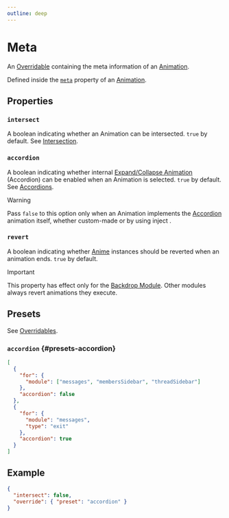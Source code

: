 ```yaml
---
outline: deep
---
```


# Meta

An [Overridable](/create/overridables) containing the meta information of an [Animation](./animation).

Defined inside the [`meta`](./animation#meta) property of an [Animation](./animation).

## Properties

### `intersect` <Badge type="info" text="optional" />

A boolean indicating whether an Animation can be intersected. `true` by default. See [Intersection](/create/intersection).

### `accordion` <Badge type="info" text="optional" />

A boolean indicating whether internal [Expand/Collapse Animation](/usage/basics#expand-collapse-animations) (Accordion) can be enabled when an Animation is selected.
`true` by default. See [Accordions](/create/accordions).

> [!WARNING]
> Pass `false` to this option only when an Animation implements the [Accordion](/create/accordions) animation itself,
> whether custom-made or by using inject <InjectRef inject="accordion" />.

### `revert` <Badge type="info" text="optional" />

A boolean indicating whether [Anime](/create/anime) instances should be reverted when an animation ends. `true` by default.

> [!IMPORTANT]
> This property has effect only for the [Backdrop Module](/usage/modules#modals-backdrop).
> Other modules always revert animations they execute.

## Presets

See [Overridables](/create/overridables#presets).

### `accordion` {#presets-accordion}

```json
[
  {
    "for": {
      "module": ["messages", "membersSidebar", "threadSidebar"]
    },
    "accordion": false
  },
  {
    "for": {
      "module": "messages",
      "type": "exit"
    },
    "accordion": true
  }
]
```

## Example

```json
{
  "intersect": false,
  "override": { "preset": "accordion" }
}
```
